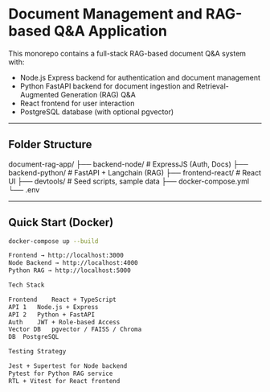 # Document Management and RAG-based Q&A Application

This monorepo contains a full-stack RAG-based document Q&A system with:

- Node.js Express backend for authentication and document management
- Python FastAPI backend for document ingestion and Retrieval-Augmented Generation (RAG) Q&A
- React frontend for user interaction
- PostgreSQL database (with optional pgvector)

---

## Folder Structure

document-rag-app/
├── backend-node/ # ExpressJS (Auth, Docs)
├── backend-python/ # FastAPI + Langchain (RAG)
├── frontend-react/ # React UI
├── devtools/ # Seed scripts, sample data
├── docker-compose.yml
└── .env


---

## Quick Start (Docker)

```bash
docker-compose up --build

Frontend → http://localhost:3000
Node Backend → http://localhost:4000
Python RAG → http://localhost:5000

Tech Stack

Frontend	React + TypeScript
API 1	Node.js + Express
API 2	Python + FastAPI
Auth	JWT + Role-based Access
Vector DB	pgvector / FAISS / Chroma
DB	PostgreSQL

Testing Strategy

Jest + Supertest for Node backend
Pytest for Python RAG service
RTL + Vitest for React frontend



